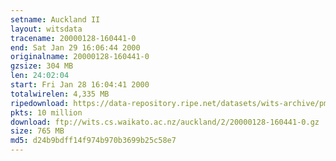 ```yaml
---
setname: Auckland II
layout: witsdata
tracename: 20000128-160441-0
end: Sat Jan 29 16:06:44 2000
originalname: 20000128-160441-0
gzsize: 304 MB
len: 24:02:04
start: Fri Jan 28 16:04:41 2000
totalwirelen: 4,335 MB
ripedownload: https://data-repository.ripe.net/datasets/wits-archive/pma/long/auck/2//20000128-160441-0.gz
pkts: 10 million
download: ftp://wits.cs.waikato.ac.nz/auckland/2/20000128-160441-0.gz
size: 765 MB
md5: d24b9bdff14f974b970b3699b25c58e7
---
```

